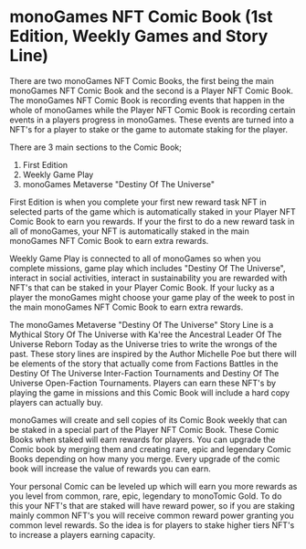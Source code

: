<h1>monoGames NFT Comic Book (1st Edition, Weekly Games and Story Line)</h1>
<p>
There are two monoGames NFT Comic Books, the first being the main monoGames NFT Comic Book and the second is a Player NFT Comic Book. The monoGames NFT Comic Book is recording events that happen in the whole of monoGames while the Player NFT Comic Book is recording certain events in a players progress in monoGames. These events are turned into a NFT's for a player to stake or the game to automate staking for the player.</p>
  
There are 3 main sections to the Comic Book;
<p></p>
<ol>
  <li>First Edition</li>
  <li>Weekly Game Play</li>
  <li>monoGames Metaverse "Destiny Of The Universe"</li>
</ol>
<p>
First Edition is when you complete your first new reward task NFT in selected parts of the game which is automatically staked in your Player NFT Comic Book to earn you rewards. If your the first to do a new reward task in all of monoGames, your NFT is automatically staked in the main monoGames NFT Comic Book to earn extra rewards.

Weekly Game Play is connected to all of monoGames so when you complete missions, game play which includes "Destiny Of The Universe", interact in social activities, interact in sustainability you are rewarded with NFT's that can be staked in your Player Comic Book. If your lucky as a player the monoGames might choose your game play of the week to post in the main monoGames NFT Comic Book to earn extra rewards.

The monoGames Metaverse "Destiny Of The Universe" Story Line is a Mythical Story Of The Universe with Ka'ree the Ancestral Leader Of The Universe Reborn Today as the Universe tries to write the wrongs of the past. These story lines are inspired by the Author Michelle Poe but there will be elements of the story that actually come from Factions Battles in the Destiny Of The Universe Inter-Faction Tournaments and Destiny Of The Universe Open-Faction Tournaments. Players can earn these NFT's by playing the game in missions and this Comic Book will include a hard copy players can actually buy.
  
monoGames will create and sell copies of its Comic Book weekly that can be staked in a special part of the Player NFT Comic Book. These Comic Books when staked will earn rewards for players. You can upgrade the Comic book by merging them and creating rare, epic and legendary Comic Books depending on how many you merge. Every upgrade of the comic book will increase the value of rewards you can earn.

Your personal Comic can be leveled up which will earn you more rewards as you level from common, rare, epic, legendary to monoTomic Gold. To do this your NFT's that are staked will have reward power, so if you are staking mainly common NFT's you will receive common reward power granting you common level rewards. So the idea is for players to stake higher tiers NFT's to increase a players earning capacity.

</p>
